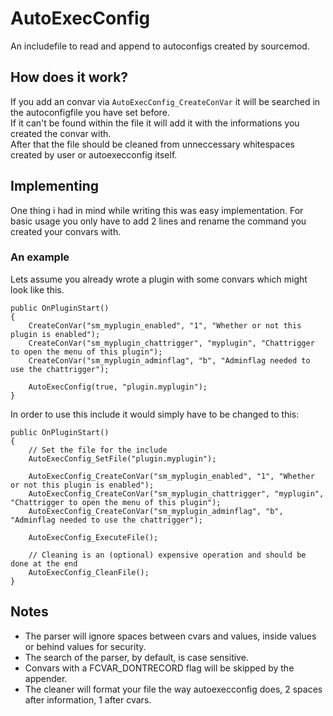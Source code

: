 # AutoExecConfig  
An includefile to read and append to autoconfigs created by sourcemod.  


## How does it work?
If you add an convar via `AutoExecConfig_CreateConVar` it will be searched in the autoconfigfile you have set before.  
If it can't be found within the file it will add it with the informations you created the convar with.  
After that the file should be cleaned from unneccessary whitespaces created by user or autoexecconfig itself.  



## Implementing
One thing i had in mind while writing this was easy implementation. For basic usage you only have to add 2 lines and rename the command you created your convars with.  

### An example

Lets assume you already wrote a plugin with some convars which might look like this.

```SourcePawn
public OnPluginStart()
{
	CreateConVar("sm_myplugin_enabled", "1", "Whether or not this plugin is enabled");
	CreateConVar("sm_myplugin_chattrigger", "myplugin", "Chattrigger to open the menu of this plugin");
	CreateConVar("sm_myplugin_adminflag", "b", "Adminflag needed to use the chattrigger");
	
	AutoExecConfig(true, "plugin.myplugin");
}
```

In order to use this include it would simply have to be changed to this:  

```SourcePawn
public OnPluginStart()
{
	// Set the file for the include
	AutoExecConfig_SetFile("plugin.myplugin");
	
	AutoExecConfig_CreateConVar("sm_myplugin_enabled", "1", "Whether or not this plugin is enabled");
	AutoExecConfig_CreateConVar("sm_myplugin_chattrigger", "myplugin", "Chattrigger to open the menu of this plugin");
	AutoExecConfig_CreateConVar("sm_myplugin_adminflag", "b", "Adminflag needed to use the chattrigger");
	
	AutoExecConfig_ExecuteFile();
	
	// Cleaning is an (optional) expensive operation and should be done at the end
	AutoExecConfig_CleanFile();
}
```
    
## Notes
* The parser will ignore spaces between cvars and values, inside values or behind values for security.  
* The search of the parser, by default, is case sensitive.
* Convars with a FCVAR_DONTRECORD flag will be skipped by the appender.
* The cleaner will format your file the way autoexecconfig does, 2 spaces after information, 1 after cvars.